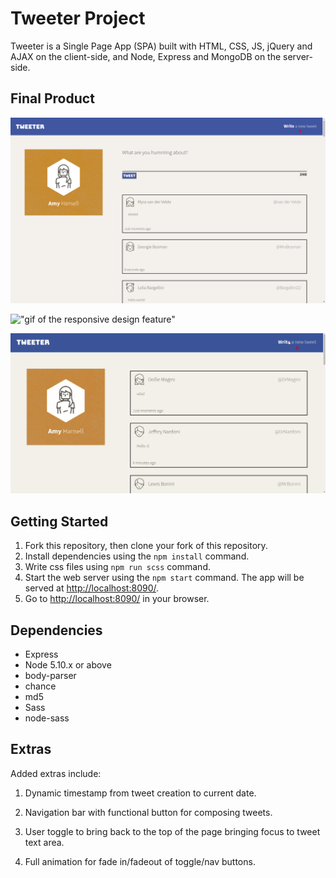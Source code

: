 # Tweeter Project

Tweeter is a Single Page App (SPA) built with HTML, CSS, JS, jQuery and AJAX on the client-side, and Node, Express and MongoDB on the server-side.


## Final Product
!["screenshot of desktop homepage"](https://github.com/Justin1002/tweeter/blob/master/docs/layout.png)

!["gif of the responsive design feature"](https://github.com/Justin1002/tweeter/blob/master/docs/responsive.gif)

!["gif of the tweeting feature"](https://github.com/Justin1002/tweeter/blob/master/docs/tweets.gif)

## Getting Started

1. Fork this repository, then clone your fork of this repository.
2. Install dependencies using the `npm install` command.
3. Write css files using `npm run scss` command.
4. Start the web server using the `npm start` command. The app will be served at <http://localhost:8090/>.
5. Go to <http://localhost:8090/> in your browser.

## Dependencies

- Express
- Node 5.10.x or above
- body-parser
- chance
- md5
- Sass
- node-sass

## Extras

Added extras include:

1. Dynamic timestamp from tweet creation to current date.

2. Navigation bar with functional button for composing tweets.

3. User toggle to bring back to the top of the page bringing focus to tweet text area.

4. Full animation for fade in/fadeout of toggle/nav buttons.
